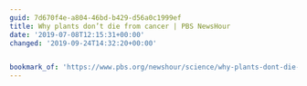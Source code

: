 ```yaml
---
guid: 7d670f4e-a804-46bd-b429-d56a0c1999ef
title: Why plants don’t die from cancer | PBS NewsHour
date: '2019-07-08T12:15:31+00:00'
changed: '2019-09-24T14:32:20+00:00'


bookmark_of: 'https://www.pbs.org/newshour/science/why-plants-dont-die-from-cancer'
---
```


